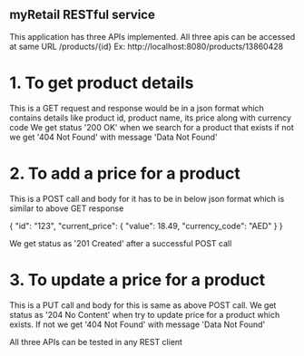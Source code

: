 ## myRetail RESTful service

This application has three APIs implemented. All three apis can be accessed at same URL /products/{id}
Ex: http://localhost:8080/products/13860428

# 1. To get product details
This is a GET request and response would be in a json format which contains details like product id, product name, its price along with currency code
We get status '200 OK' when we search for a product that exists if not we get '404 Not Found' with message 'Data Not Found'

# 2. To add a price for a product
This is a POST call and body for it has to be in below json format which is similar to above GET response

{
    "id": "123",
    "current_price": {
        "value": 18.49,
        "currency_code": "AED"
    }
}

We get status as '201 Created' after a successful POST call

# 3. To update a price for a product
This is a PUT call and body for this is same as above POST call.
We get status as '204 No Content' when try to update price for a product which exists. If not we get
'404 Not Found' with message 'Data Not Found'

All three APIs can be tested in any REST client